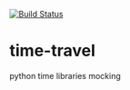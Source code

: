 [![Build Status](https://travis-ci.org/snudler6/time-travel.svg?branch=master)](https://travis-ci.org/snudler6/time-travel)

# time-travel
python time libraries mocking
